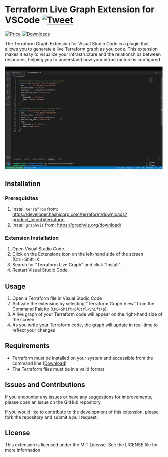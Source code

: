 # Terraform Live Graph Extension for VSCode [![Tweet](https://img.shields.io/twitter/url/http/shields.io.svg?style=social)](https://twitter.com/intent/tweet?text=Live%20Terraform%20graph%20as%20you%20code!%20&url=https://github.com/adamiBs/vscode-terraform-live-graph&via=adambenshmuel&hashtags=terraform,aws,azure,gcp,vscode,visulization,extension)

[![Price](https://img.shields.io/badge/price-FREE-0098f7.svg)](./LICENSE.md)
[![Downloads](https://img.shields.io/badge/installs-10%2B-yellowgreen)](https://marketplace.visualstudio.com/items?itemName=adamiBs.terraform-live-graph)


The Terraform Graph Extension for Visual Studio Code is a plugin that allows you to generate a live Terraform graph as you code. This extension makes it easy to visualize your infrastructure and the relationships between resources, helping you to understand how your infrastructure is configured.

![GIF of a demo of the extension](./images/tf-graph-demo.gif)

## Installation

### Prerequisites

1. Install `terrafrom` from: https://developer.hashicorp.com/terraform/downloads?product_intent=terraform
2. Install `graphviz` from: https://graphviz.org/download/

### Extension Installation

1. Open Visual Studio Code.
2. Click on the Extensions icon on the left-hand side of the screen (Ctrl+Shift+X.
3. Search for "Terraform Live Graph" and click "Install".
4. Restart Visual Studio Code.

## Usage

1. Open a Terraform file in Visual Studio Code
2. Activate the extension by selecting "Terraform Graph View" from the Command Palette (`CMD+Shift+p`/`Ctrl+Shift+p`).
3. A live graph of your Terraform code will appear on the right-hand side of the screen
4. As you write your Terraform code, the graph will update in real-time to reflect your changes

## Requirements

- Terraform must be installed on your system and accessible from the command line ([Download](https://www.terraform.io/downloads.html))
- The Terraform files must be in a valid format

## Issues and Contributions

If you encounter any issues or have any suggestions for improvements, please open an issue on the GitHub repository.

If you would like to contribute to the development of this extension, please fork the repository and submit a pull request.

## License

This extension is licensed under the MIT License. See the LICENSE file for more information.


